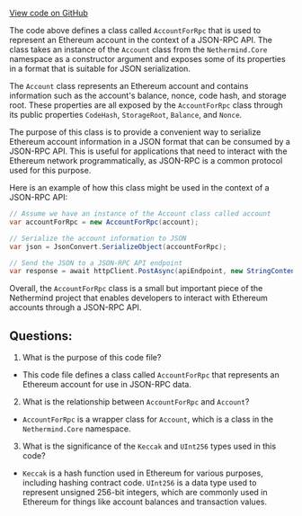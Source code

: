 [View code on GitHub](https://github.com/NethermindEth/nethermind/src/Nethermind/Nethermind.JsonRpc/Data/AccountForRpc.cs)

The code above defines a class called `AccountForRpc` that is used to represent an Ethereum account in the context of a JSON-RPC API. The class takes an instance of the `Account` class from the `Nethermind.Core` namespace as a constructor argument and exposes some of its properties in a format that is suitable for JSON serialization.

The `Account` class represents an Ethereum account and contains information such as the account's balance, nonce, code hash, and storage root. These properties are all exposed by the `AccountForRpc` class through its public properties `CodeHash`, `StorageRoot`, `Balance`, and `Nonce`.

The purpose of this class is to provide a convenient way to serialize Ethereum account information in a JSON format that can be consumed by a JSON-RPC API. This is useful for applications that need to interact with the Ethereum network programmatically, as JSON-RPC is a common protocol used for this purpose.

Here is an example of how this class might be used in the context of a JSON-RPC API:

```csharp
// Assume we have an instance of the Account class called account
var accountForRpc = new AccountForRpc(account);

// Serialize the account information to JSON
var json = JsonConvert.SerializeObject(accountForRpc);

// Send the JSON to a JSON-RPC API endpoint
var response = await httpClient.PostAsync(apiEndpoint, new StringContent(json));
```

Overall, the `AccountForRpc` class is a small but important piece of the Nethermind project that enables developers to interact with Ethereum accounts through a JSON-RPC API.
## Questions: 
 1. What is the purpose of this code file?
- This code file defines a class called `AccountForRpc` that represents an Ethereum account for use in JSON-RPC data.

2. What is the relationship between `AccountForRpc` and `Account`?
- `AccountForRpc` is a wrapper class for `Account`, which is a class in the `Nethermind.Core` namespace.

3. What is the significance of the `Keccak` and `UInt256` types used in this code?
- `Keccak` is a hash function used in Ethereum for various purposes, including hashing contract code. `UInt256` is a data type used to represent unsigned 256-bit integers, which are commonly used in Ethereum for things like account balances and transaction values.